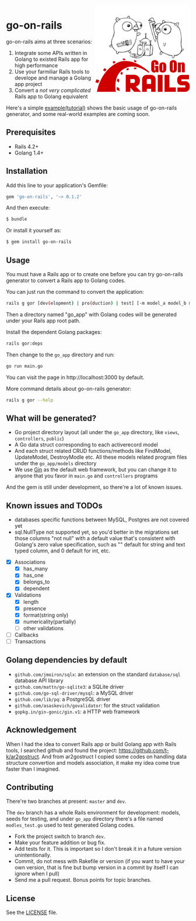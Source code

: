 <img align="right" width="260" height="260" src="./go-on-rails.png">

go-on-rails
====

go-on-rails aims at three scenarios:

1. Integrate some APIs written in Golang to existed Rails app for high performance
2. Use your farmiliar Rails tools to develope and manage a Golang app project
3. Convert a *not very complicated* Rails app to Golang equivalent

Here's a simple [example(tutorial)](https://github.com/goonr/example_simple) shows the basic usage of go-on-rails generator, and some real-world examples are coming soon.

## Prerequisites

* Rails 4.2+
* Golang 1.4+

## Installation

Add this line to your application's Gemfile:

```ruby
gem 'go-on-rails', '~> 0.1.2'
```

And then execute:
```bash
$ bundle
```

Or install it yourself as:
```bash
$ gem install go-on-rails
```
## Usage

You must have a Rails app or to create one before you can try go-on-rails generator to convert a Rails app to Golang codes.

You can just run the command to convert the application:

```bash
rails g gor [dev(elopment) | pro(duction) | test] [-m model_a model_b model_c ...]
```

Then a directory named "go_app" with Golang codes will be generated under your Rails app root path.

Install the dependent Golang packages:

```bash
rails gor:deps
```

Then change to the `go_app` directory and run:

```bash
go run main.go
```

You can visit the page in http://localhost:3000 by default.

More command details about go-on-rails generator:

```bash
rails g gor --help
```

## What will be generated?

* Go project directory layout (all under the `go_app` directory, like `views`, `controllers`, `public`)
* A Go data struct corresponding to each activerecord model
* And each struct related CRUD functions/methods like FindModel, UpdateModel, DestroyModle etc. All these models related program files under the `go_app/models` directory
* We use [Gin](https://github.com/gin-gonic/gin) as the default web framework, but you can change it to anyone that you favor in `main.go` and `controllers` programs

And the gem is still under development, so there're a lot of known issues.

## Known issues and TODOs

* databases specific functions between MySQL, Postgres are not covered yet
* sql.NullType not supported yet, so you'd better in the migrations set those columns "not null" with a default value that's consistent with Golang's zero value specification, such as "" default for string and text typed column, and 0 default for int, etc.

- [x] Associations
  - [x] has_many
  - [x] has_one
  - [x] belongs_to
  - [x] dependent
- [x] Validations
  - [x] length
  - [x] presence
  - [x] format(string only)
  - [x] numericality(partially)
  - [ ] other validations
- [ ] Callbacks
- [ ] Transactions

## Golang dependencies by default

* `github.com/jmoiron/sqlx`: an extension on the standard `database/sql` database API library
* `github.com/mattn/go-sqlite3`: a SQLite driver
* `github.com/go-sql-driver/mysql`: a MySQL driver
* `github.com/lib/pq`: a PostgreSQL driver
* `github.com/asaskevich/govalidator`: for the struct validation
* `gopkg.in/gin-gonic/gin.v1`: a HTTP web framework

## Acknowledgement

When I had the idea to convert Rails app or build Golang app with Rails tools, I searched github and found the project: https://github.com/t-k/ar2gostruct. And from ar2gostruct I copied some codes on handling data structure convertion and models association, it make my idea come true faster than I imagined.

## Contributing

There're two branches at present: `master` and `dev`.

The `dev` branch has a whole Rails environment for development: models, seeds for testing, and under `go_app` directory there's a file named `modles_test.go` used to test generated Golang codes.

- Fork the project switch to branch `dev`.
- Make your feature addition or bug fix.
- Add tests for it. This is important so I don't break it in a future version unintentionally.
- Commit, do not mess with Rakefile or version (if you want to have your own version, that is fine but bump version in a commit by itself I can ignore when I pull)
- Send me a pull request. Bonus points for topic branches.

## License

See the [LICENSE](https://github.com/goonr/go-on-rails/blob/master/MIT-LICENSE) file.
